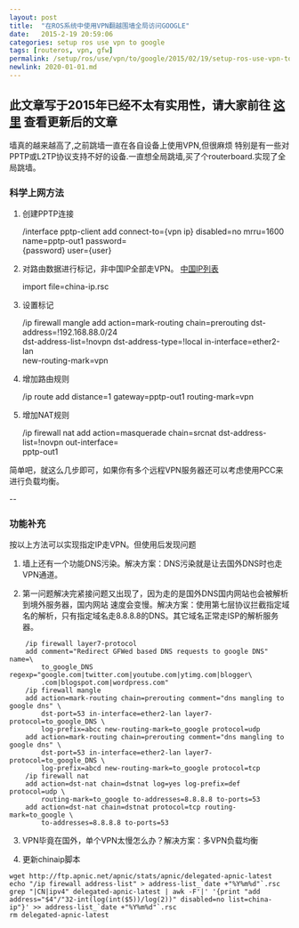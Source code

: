 ```yaml
---
layout: post
title:  "在ROS系统中使用VPN翻越围墙全局访问GOOGLE"
date:   2015-2-19 20:59:06
categories: setup ros use vpn to google
tags: [routeros, vpn, gfw]
permalink: /setup/ros/use/vpn/to/google/2015/02/19/setup-ros-use-vpn-to-google.html
newlink: 2020-01-01.md
---
```


## 此文章写于2015年已经不太有实用性，请大家前往 [这里](/routeros/vpn/2020/01/01/ros-vpn-gfw-l2tp.html) 查看更新后的文章





墙真的越来越高了,之前跳墙一直在各自设备上使用VPN,但很麻烦 特别是有一些对PPTP或L2TP协议支持不好的设备.一直想全局跳墙,买了个routerboard.实现了全局跳墙。

### 科学上网方法

1. 创建PPTP连接

	/interface pptp-client
	add connect-to={vpn ip} disabled=no mrru=1600 name=pptp-out1 password=\
	    {password} user={user}

2.  对路由数据进行标记，非中国IP全部走VPN。 [中国IP列表](http://guohai163.github.io/doc-pic/ros/china-ip.rsc)
	
	import file=china-ip.rsc

3. 设置标记
	
	/ip firewall mangle
	add action=mark-routing chain=prerouting dst-address=!192.168.88.0/24 \
	    dst-address-list=!novpn dst-address-type=!local in-interface=ether2-lan \
	    new-routing-mark=vpn

4. 增加路由规则

	/ip route
	add distance=1 gateway=pptp-out1 routing-mark=vpn

5.  增加NAT规则

	/ip firewall nat
	add action=masquerade chain=srcnat dst-address-list=!novpn out-interface=\
    	pptp-out1


简单吧，就这么几步即可，如果你有多个远程VPN服务器还可以考虑使用PCC来进行负载均衡。

--

### 功能补充

按以上方法可以实现指定IP走VPN。但使用后发现问题

1. 墙上还有一个功能DNS污染。解决方案：DNS污染就是让去国外DNS时也走VPN通道。

2. 第一问题解决完紧接问题又出现了，因为走的是国外DNS国内网站也会被解析到境外服务器，国内网站 速度会变慢。解决方案：使用第七层协议拦截指定域名的解析，只有指定域名走8.8.8.8的DNS。其它域名正常走ISP的解析服务器。

```
	/ip firewall layer7-protocol
	add comment="Redirect GFWed based DNS requests to google DNS" name=\
	    to_google_DNS regexp="google.com|twitter.com|youtube.com|ytimg.com|blogger\
	    .com|blogspot.com|wordpress.com"
	/ip firewall mangle
	add action=mark-routing chain=prerouting comment="dns mangling to google dns" \
	    dst-port=53 in-interface=ether2-lan layer7-protocol=to_google_DNS \
	    log-prefix=abcc new-routing-mark=to_google protocol=udp
	add action=mark-routing chain=prerouting comment="dns mangling to google dns" \
	    dst-port=53 in-interface=ether2-lan layer7-protocol=to_google_DNS \
	    log-prefix=abcd new-routing-mark=to_google protocol=tcp
	/ip firewall nat
	add action=dst-nat chain=dstnat log=yes log-prefix=def protocol=udp \
	    routing-mark=to_google to-addresses=8.8.8.8 to-ports=53
	add action=dst-nat chain=dstnat protocol=tcp routing-mark=to_google \
	    to-addresses=8.8.8.8 to-ports=53
```
3. VPN毕竟在国外，单个VPN太慢怎么办？解决方案：多VPN负载均衡

4. 更新chinaip脚本

```
wget http://ftp.apnic.net/apnic/stats/apnic/delegated-apnic-latest
echo "/ip firewall address-list" > address-list_`date +"%Y%m%d"`.rsc
grep "|CN|ipv4" delegated-apnic-latest | awk -F'|' '{print "add address="$4"/"32-int(log(int($5))/log(2))" disabled=no list=china-ip"}' >> address-list_`date +"%Y%m%d"`.rsc
rm delegated-apnic-latest
```
